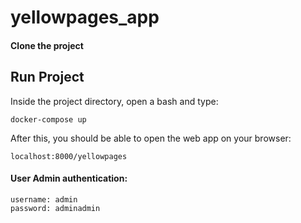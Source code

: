 # yellowpages_app

#### Clone the project


## Run Project

Inside the project directory, open a bash and type:

`docker-compose up`

After this, you should be able to open the web app on your browser:

`localhost:8000/yellowpages`

#### User Admin authentication:

```
username: admin 
password: adminadmin
```
